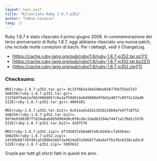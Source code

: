 ```yaml
---
layout: news_post
title: "Rilasciato Ruby 1.8.7-p352"
author: "Fabio Cevasco"
lang: it
---
```


Ruby 1.8.7 è stato rilasciato il primo giugno 2008. In commemorazione
del terzo anniversario di Ruby 1.8.7, oggi abbiamo rilasciato una nuova
patch, che include molte correzioni di bachi. Per i dettagli, vedi il
ChangeLog.

* [https://cache.ruby-lang.org/pub/ruby/1.8/ruby-1.8.7-p352.tar.gz][1]
* [https://cache.ruby-lang.org/pub/ruby/1.8/ruby-1.8.7-p352.tar.bz2][1]
* [https://cache.ruby-lang.org/pub/ruby/1.8/ruby-1.8.7-p352.zip][1]

### Checksums:

    MD5(ruby-1.8.7-p352.tar.gz)= 0c33f663a10a540ea65677bb755e57a7
    SHA256(ruby-1.8.7-p352.tar.gz)= 2325b9f9ab2af663469d057c6a1ef59d914a649808e9f6d1a4877c8973c2dad0
    SIZE(ruby-1.8.7-p352.tar.gz)= 4894181

    MD5(ruby-1.8.7-p352.tar.bz2)= 0c61ea41d1b1183b219b9afe97f18f52
    SHA256(ruby-1.8.7-p352.tar.bz2)= 9df4e9108387f7d24a6ab8950984d0c0f8cdbc1dad63194e744f1a176d1c5576
    SIZE(ruby-1.8.7-p352.tar.bz2)= 4207576

    MD5(ruby-1.8.7-p352.zip)= 6f745837e50a86fe0c924dccfa65b4ec
    SHA256(ruby-1.8.7-p352.zip)= 24fd9eb8734fd81a51806d16bf3a5624e87a58b877a9a9affb1f6c6158cad5c9
    SIZE(ruby-1.8.7-p352.zip)= 5993612

Grazie per tutti gli sforzi fatti in questi tre anni.



[1]: https://cache.ruby-lang.org/pub/ruby/1.8/ruby-1.8.7-p352.tar.gz

